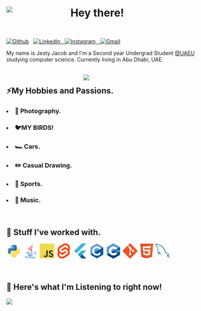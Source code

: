# <img align = left src="https://media0.giphy.com/media/XUW0Q2r7yhTUJiMIHd/giphy.gif?cid=790b7611101ea743a396460c4dda2aec9ae90d99af7335d9&rid=giphy.gif&ct=s" width = 150 />&nbsp; &nbsp;**Hey there!**

<br>

<p><a href="https://github.com/n01syboii" target="_blank"><img alt="Github" src="https://img.shields.io/badge/GitHub-%2312100E.svg?&style=for-the-badge&logo=Github&logoColor=white" /></a> &nbsp; <a href="https://www.linkedin.com/in/jestyjacob" target="_blank"><img alt="LinkedIn" src="https://img.shields.io/badge/linkedin-%230077B5.svg?&style=for-the-badge&logo=linkedin&logoColor=white" /> &nbsp; <a href="https://www.instagram.com/jstyjcb" target="_blank"><img alt="Instagram" src="https://img.shields.io/badge/Instagram-E4405F.svg?&style=for-the-badge&logo=instagram&logoColor=white" /> &nbsp; <a href="jestyjacob8@gmail.com" target="_blank"><img alt="Gmail" src="https://img.shields.io/badge/Gmail-B92B27.svg?&style=for-the-badge&logo=google&logoColor=white" /></a>

<br>

My name is Jesty Jacob and I'm a Second year Undergrad Student [@UAEU](https://www.uaeu.ac.ae/en/) studying computer science. Currently living in Abu Dhabi, UAE.

<br>

<img align='right' src='https://64.media.tumblr.com/580ff5e5d8fe4c789608372fb28604e4/tumblr_pb3lb40nPW1ukqz3ao1_540.gifv' width='300'>

## **⚡My Hobbies and Passions.**

### <li> 📸 Photography.</li>

### <li> 🐦MY BIRDS!</li>

### <li> 🏎️ Cars.</li>

### <li> ✏️ Casual Drawing.</li>

### <li> 🏀 Sports.</li>

### <li> 🎵 Music.</li>

<br>

## **🚀 Stuff I've worked with.**

<p align="left">
  <img src="https://raw.githubusercontent.com/devicons/devicon/master/icons/python/python-original.svg" alt="Python" width="40" height="40" />
  <img src="https://raw.githubusercontent.com/devicons/devicon/master/icons/java/java-original.svg" alt="Java" width="40" height="40" />
  <img src="https://raw.githubusercontent.com/devicons/devicon/master/icons/javascript/javascript-original.svg" alt="JavaScript" width="40" height="40" />
  <img src="https://raw.githubusercontent.com/devicons/devicon/master/icons/svelte/svelte-original.svg" alt="Svelte" width="40" height="40" />
<img src="https://raw.githubusercontent.com/devicons/devicon/master/icons/flutter/flutter-original.svg" alt="Flutter" width="40" height="40" />
<img src="https://raw.githubusercontent.com/devicons/devicon/master/icons/c/c-original.svg" alt="C" width="40" height="40" />
<img src="https://raw.githubusercontent.com/devicons/devicon/master/icons/cplusplus/cplusplus-original.svg" alt="C++" width="40" height="40" />
<img src="https://raw.githubusercontent.com/devicons/devicon/master/icons/git/git-original.svg" alt="Git" width="40" height="40" />
<img src="https://raw.githubusercontent.com/devicons/devicon/master/icons/html5/html5-original.svg" alt="HTML5" width="40" height="40" />
<img src="https://raw.githubusercontent.com/devicons/devicon/master/icons/mysql/mysql-original.svg" alt="MySQL" width="40" height="40" />
</p>
<br>

## **🕺 Here's what I'm Listening to right now!**

<p align="left">
  <img width=300 src="https://spotify-github-profile.vercel.app/api/view?uid=mwmh6x6xokxjschv3d3po5uw1&cover_image=true&theme=novatorem&show_offline=true&background_color=000000&bar_color=53b14f&bar_color_cover=false">
</p>
